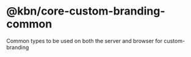 # @kbn/core-custom-branding-common

Common types to be used on both the server and browser for custom-branding
